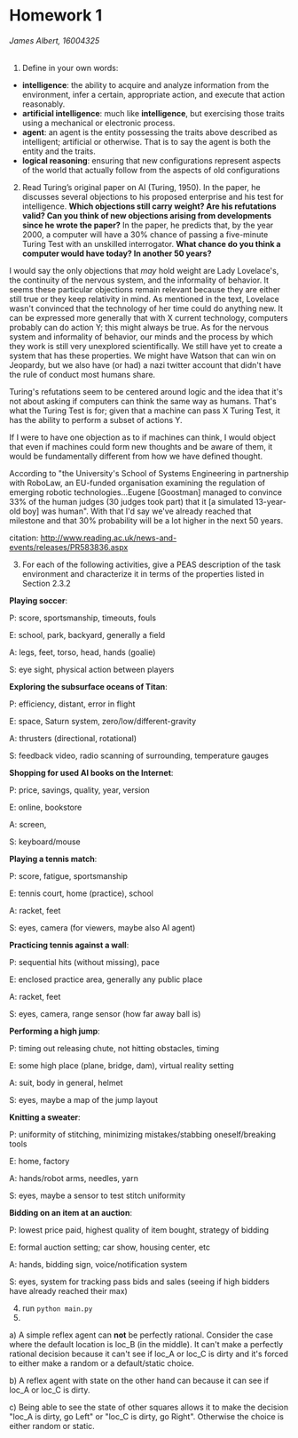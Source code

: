 Homework 1
==========

###### James Albert, 16004325


1. Define in your own words:
  - **intelligence**: the ability to acquire and analyze information from the environment, infer a certain, appropriate action, and execute that action reasonably.
  - **artificial intelligence**: much like **intelligence**, but exercising those traits using a mechanical or electronic process.
  - **agent**: an agent is the entity possessing the traits above described as intelligent; artificial or otherwise. That is to say the agent is both the entity and the traits.
  - **logical reasoning**: ensuring that new configurations represent aspects of the world that actually follow from the aspects of old configurations

2. Read Turing’s original paper on AI (Turing, 1950). In the paper, he discusses several objections to his proposed enterprise and his test for intelligence. **Which objections still carry weight? Are his refutations valid? Can you think of new objections arising from developments since he wrote the paper?** In the paper, he predicts that, by the year 2000, a computer will have a 30% chance of passing a five-minute Turing Test with an unskilled interrogator. **What chance do you think a computer would have today? In another 50 years?**

  I would say the only objections that *may* hold weight are Lady Lovelace's, the continuity of the nervous system, and the informality of behavior. It seems these particular objections remain relevant because they are either still true or they keep relativity in mind. As mentioned in the text, Lovelace wasn't convinced that the technology of her time could do anything new. It can be expressed more generally that with X current technology, computers probably can do action Y; this might always be true. As for the nervous system and informality of behavior, our minds and the process by which they work is still very unexplored scientifically. We still have yet to create a system that has these properties. We might have Watson that can win on Jeopardy, but we also have (or had) a nazi twitter account that didn't have the rule of conduct most humans share.

  Turing's refutations seem to be centered around logic and the idea that it's not about asking if computers can think the same way as humans. That's what the Turing Test is for; given that a machine can pass X Turing Test, it has the ability to perform a subset of actions Y.

  If I were to have one objection as to if machines can think, I would object that even if machines could form new thoughts and be aware of them, it would be fundamentally different from how we have defined thought.

  According to "the University's School of Systems Engineering in partnership with RoboLaw, an EU-funded organisation examining the regulation of emerging robotic technologies...Eugene [Goostman] managed to convince 33% of the human judges (30 judges took part) that it [a simulated 13-year-old boy] was human". With that I'd say we've already reached that milestone and that 30% probability will be a lot higher in the next 50 years.

  citation: http://www.reading.ac.uk/news-and-events/releases/PR583836.aspx

3. For each of the following activities, give a PEAS description of the task environment
and characterize it in terms of the properties listed in Section 2.3.2

  **Playing soccer**:

  P: score, sportsmanship, timeouts, fouls

  E: school, park, backyard, generally a field

  A: legs, feet, torso, head, hands (goalie)

  S: eye sight, physical action between players

  **Exploring the subsurface oceans of Titan**:

  P: efficiency, distant, error in flight

  E: space, Saturn system, zero/low/different-gravity

  A: thrusters (directional, rotational)

  S: feedback video, radio scanning of surrounding, temperature gauges

  **Shopping for used AI books on the Internet**:

  P: price, savings, quality, year, version

  E: online, bookstore

  A: screen,  

  S: keyboard/mouse

  **Playing a tennis match**:

  P: score, fatigue, sportsmanship

  E: tennis court, home (practice), school

  A: racket, feet

  S: eyes, camera (for viewers, maybe also AI agent)

  **Practicing tennis against a wall**:

  P: sequential hits (without missing), pace

  E: enclosed practice area, generally any public place

  A: racket, feet

  S: eyes, camera, range sensor (how far away ball is)

  **Performing a high jump**:

  P: timing out releasing chute, not hitting obstacles, timing

  E: some high place (plane, bridge, dam), virtual reality setting

  A: suit, body in general, helmet

  S: eyes, maybe a map of the jump layout

  **Knitting a sweater**:

  P: uniformity of stitching, minimizing mistakes/stabbing oneself/breaking tools

  E: home, factory

  A: hands/robot arms, needles, yarn

  S: eyes, maybe a sensor to test stitch uniformity

  **Bidding on an item at an auction**:

  P: lowest price paid, highest quality of item bought, strategy of bidding

  E: formal auction setting; car show, housing center, etc

  A: hands, bidding sign, voice/notification system

  S: eyes, system for tracking pass bids and sales (seeing if high bidders have already reached their max)

4. run `python main.py`
5. 
  a) A simple reflex agent can **not** be perfectly rational. Consider the case where the default location is loc_B (in the middle). It can't make a perfectly rational decision because it can't see if loc_A or loc_C is dirty and it's forced to either make a random or a default/static choice.

  b) A reflex agent with state on the other hand can because it can see if loc_A or loc_C is dirty.

  c) Being able to see the state of other squares allows it to make the decision "loc_A is dirty, go Left" or "loc_C is dirty, go Right". Otherwise the choice is either random or static.

